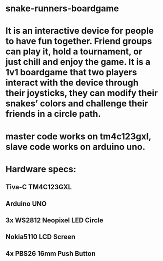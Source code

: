 # snake-runners-boardgame

# It is an interactive device for people to have fun together. Friend groups can play it, hold a tournament, or just chill and enjoy the game. It is a 1v1 boardgame that two players interact with the device through their joysticks, they can modify their snakes’ colors and challenge their friends in a circle path.

# master code works on tm4c123gxl, slave code works on arduino uno.

# Hardware specs:
## Tiva-C TM4C123GXL
## Arduino UNO
## 3x WS2812 Neopixel LED Circle
## Nokia5110 LCD Screen
## 4x PBS26 16mm Push Button
